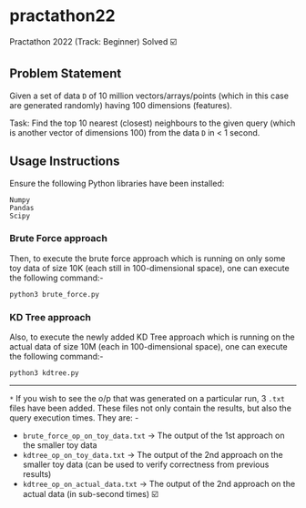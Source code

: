 # practathon22
Practathon 2022 (Track: Beginner)
Solved ☑️

## Problem Statement

Given a set of data `D` of 10 million vectors/arrays/points (which in this case are generated randomly) having 100
dimensions (features).

Task: Find the top 10 nearest (closest) neighbours to the given query (which is another vector of dimensions 100) from
the data `D` in < 1 second.

## Usage Instructions

Ensure the following Python libraries have been installed:
```
Numpy
Pandas
Scipy
```

### Brute Force approach
Then, to execute the brute force approach which is running on only some toy data of size 10K (each still in
100-dimensional space), one can execute the following command:-
```shell
python3 brute_force.py
```

### KD Tree approach
Also, to execute the newly added KD Tree approach which is running on the actual data of size 10M (each in
100-dimensional space), one can execute the following command:-
```shell
python3 kdtree.py
```

___

`*` If you wish to see the o/p that was generated on a particular run, 3 `.txt` files have been added. These files not
only contain the results, but also the query execution times.
They are: -
- `brute_force_op_on_toy_data.txt` -> The output of the 1st approach on the smaller toy data
- `kdtree_op_on_toy_data.txt` -> The output of the 2nd approach on the smaller toy data (can be used to verify
correctness from previous results)
- `kdtree_op_on_actual_data.txt` -> The output of the 2nd approach on the actual data (in sub-second times) ☑️

